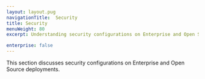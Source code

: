```yaml
---
layout: layout.pug
navigationTitle:  Security
title: Security
menuWeight: 80
excerpt: Understanding security configurations on Enterprise and Open Source deployments

enterprise: false
---
```

This section discusses security configurations on Enterprise and Open Source deployments.
